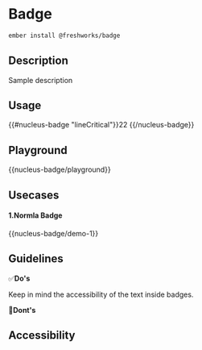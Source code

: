# Badge

```sh
ember install @freshworks/badge
```

## Description

Sample description


## Usage

{{#nucleus-badge "lineCritical"}}22 {{/nucleus-badge}}

## Playground

{{nucleus-badge/playground}}

## Usecases
#### 1.Normla Badge 
{{nucleus-badge/demo-1}}

## Guidelines

✅**Do's**

Keep in mind the accessibility of the text inside badges.

🚫**Dont's**


## Accessibility

